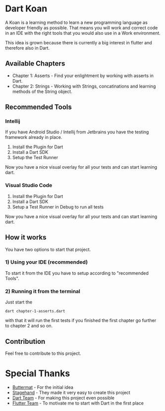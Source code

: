 # Dart Koan

A Koan is a learning method to learn a new programming language as developer friendly as possible.
That means you will work and correct code in an IDE with the right tools that you would also use in a Work environment.

This idea is grown because there is currently a big interest in flutter and therefore also in Dart.

## Available Chapters
- Chapter 1: Asserts - Find your enlightment by working with asserts in Dart.
- Chapter 2: Strings - Working with Strings, concatinations and learning methods of the String object.


## Recommended Tools
### Intellij
If you have Android Studio / Intellij from Jetbrains you have the testing framework already in place.

1) Install the Plugin for Dart
2) Install a Dart SDK
3) Setup the Test Runner

Now you have a nice visual overlay for all your tests and can start learning dart.

### Visual Studio Code
1) Install the Plugin for Dart
2) Install a Dart SDK
3) Setup a Test Runner in Debug to run all tests

Now you have a nice visual overlay for all your tests and can start learning dart. 


## How it works
You have two options to start that project.

### 1) Using your IDE (recommended)
    
To start it from the IDE you have to setup according to "recommended Tools".

### 2) Running it from the terminal

Just start the
 
```
dart chapter-1-asserts.dart
```

with that it will run the first tests if you finished the first chapter go further to chapter 2 and so on.

## Contribution
Feel free to contribute to this project.

# Special Thanks
- [Buttermat](https://github.com/butlermatt) - For the initial idea
- [Stagehand](https://github.com/dart-lang/stagehand/blob/master/LICENSE) - They made it very easy to create this project
- [Dart Team](https://dart.dev/) - For making this project even possible
- [Flutter Team](https://flutter.dev/) - To motivate me to start with Dart in the first place